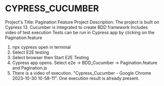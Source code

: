 
# CYPRESS_CUCUMBER
 Project's Title:  Pagination Feature
 Project Description: The project is built on Cypress 13. Cucumber is integrated to create BDD framework
 Includes video of test execution
 Tests can be run in Cypress app by clicking on the Pagination.feature
1. npx cypress open in terminal
2. Select E2E testing
3. Select browser then Start E2E Testing
4. Cypress app opens. Select e2e -> BDD_Cucumber -> Pagination.feature and Pagination.js
5. There is a video of execution. "Cypress_Cucumber - Google Chrome 2023-10-30 10-58-11". One execution result is already present. 
